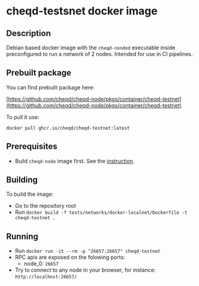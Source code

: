 # cheqd-testsnet docker image

## Description

Debian based docker image with the `cheqd-nonded` executable inside preconfigured to run a network of 2 nodes. Intended for use in CI pipelines.

## Prebuilt package

You can find prebuilt package here:

[https://github.com/cheqd/cheqd-node/pkgs/container/cheqd-testnet](https://github.com/cheqd/cheqd-node/pkgs/container/cheqd-testnet)

To pull it use:

```text
docker pull ghcr.io/cheqd/cheqd-testnet:latest
```

## Prerequisites

* Build `cheqd-node` image first. See the [instruction](../setup-and-configure/docker-install.md).

## Building

To build the image:

* Go to the repository root
* Run `docker build -f tests/networks/docker-localnet/Dockerfile -t cheqd-testnet .`

## Running

* Run `docker run -it --rm -p "26657:26657" cheqd-testnet`
* RPC apis are exposed on the folowing ports:
  * node\_0: `26657`
* Try to connect to any node in your browser, for instance: `http://localhost:26657/`

